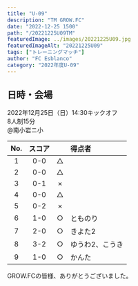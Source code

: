 ```yaml
---
title: "U-09"
description: "TM GROW.FC"
date: "2022-12-25 1500"
path: "/20221225U09TM"
featuredImage: ../images/20221225U09.jpg
featuredImageAlt: "20221225U09"
tags: ["トレーニングマッチ"]
author: "FC Esblanco"
category: "2022年度U-09"
---
```


## 日時・会場

2022年12月25日（日）14:30キックオフ<br>
8人制15分  
@南小岩ニ小  


| No.| スコア |   |得点者  |
|:--:|:------:|:-:|:--------|
| 1  | 0-0 | △ ||
| 2  | 0-0 | △ ||
| 3  | 0-1 | × ||
| 4  | 0-0 | △ ||
| 5  | 0-2 | × ||
| 6  | 1-0 | ○ |とものり|
| 7  | 2-0 | ○ |きよた2|
| 8  | 3-2 | ○ |ゆうわ2、こうき|
| 9  | 1-0 | ○ |かんた|


GROW.FCの皆様、ありがとうございました。
